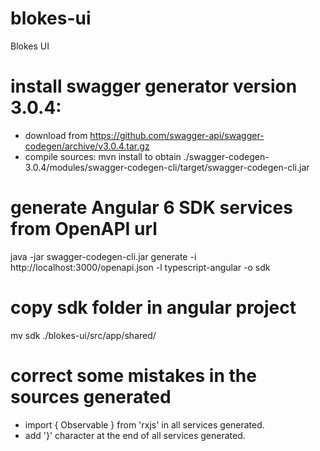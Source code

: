 # blokes-ui
Blokes UI

# install swagger generator version 3.0.4:
* download from https://github.com/swagger-api/swagger-codegen/archive/v3.0.4.tar.gz
* compile sources: mvn install to obtain ./swagger-codegen-3.0.4/modules/swagger-codegen-cli/target/swagger-codegen-cli.jar

# generate Angular 6 SDK services from OpenAPI url
java -jar swagger-codegen-cli.jar generate -i http://localhost:3000/openapi.json -l typescript-angular -o sdk

# copy sdk folder in angular project
mv sdk ./blokes-ui/src/app/shared/

# correct some mistakes in the sources generated
* import { Observable } from 'rxjs' in all services generated.
* add '}' character at the end of all services generated.
